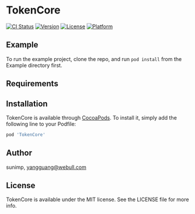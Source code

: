 # TokenCore

[![CI Status](https://img.shields.io/travis/sunimp/TokenCore.svg?style=flat)](https://travis-ci.org/sunimp/TokenCore)
[![Version](https://img.shields.io/cocoapods/v/TokenCore.svg?style=flat)](https://cocoapods.org/pods/TokenCore)
[![License](https://img.shields.io/cocoapods/l/TokenCore.svg?style=flat)](https://cocoapods.org/pods/TokenCore)
[![Platform](https://img.shields.io/cocoapods/p/TokenCore.svg?style=flat)](https://cocoapods.org/pods/TokenCore)

## Example

To run the example project, clone the repo, and run `pod install` from the Example directory first.

## Requirements

## Installation

TokenCore is available through [CocoaPods](https://cocoapods.org). To install
it, simply add the following line to your Podfile:

```ruby
pod 'TokenCore'
```

## Author

sunimp, yangguang@webull.com

## License

TokenCore is available under the MIT license. See the LICENSE file for more info.
